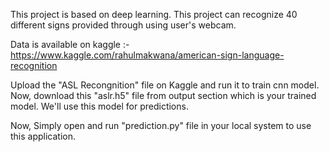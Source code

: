 This project is based on deep learning. This project can recognize 40 different signs provided through using user's webcam.

Data is available on kaggle :- https://www.kaggle.com/rahulmakwana/american-sign-language-recognition

Upload the "ASL Recongnition" file on Kaggle and run it to train cnn model. Now, download this "aslr.h5" file from output section which is your trained model. We'll use this model for predictions.

Now, Simply open and run "prediction.py" file in your local system to use this application.
